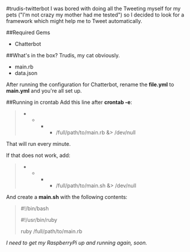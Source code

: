 #trudis-twitterbot
I was bored with doing all the Tweeting myself for my pets ("I'm not crazy my mother had me tested") so I
decided to look for a framework which might help me to Tweet automatically.

##Required Gems
* Chatterbot

##What's in the box?
Trudis, my cat obviously.

* main.rb
* data.json

After running the configuration for Chatterbot, rename the __file.yml__ to __main.yml__ and you're all set up.

##Running in crontab
Add this line after __crontab -e__:
>* * * * /full/path/to/main.rb &> /dev/null

That will run every minute.

If that does not work, add:
>* * * * /full/path/to/main.sh &> /dev/null

And create a __main.sh__ with the following contents:
> \#!/bin/bash
> 
> \#!/usr/bin/ruby
> 
> ruby /full/path/to/main.rb

*I need to get my RaspberryPi up and running again, soon.*
